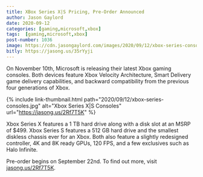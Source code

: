 ```yaml
---
title: XBox Series X|S Pricing, Pre-Order Announced
author: Jason Gaylord
date: 2020-09-12
categories: [gaming,microsoft,xbox]
tags:  [gaming,microsoft,xbox]
post-number: 1036
image: https://cdn.jasongaylord.com/images/2020/09/12/xbox-series-consoles.jpg
bitly: https://jasong.us/35rYyji
---
```


On November 10th, Microsoft is releasing their latest Xbox gaming consoles. Both devices feature Xbox Velocity Architecture, Smart Delivery game delivery capabilities, and backward compatibility from the previous four generations of Xbox.

{% include link-thumbnail.html path="2020/09/12/xbox-series-consoles.jpg" alt="Xbox Series X|S Consoles" url="https://jasong.us/2Rf7T5K" %}

Xbox Series X features a 1 TB hard drive along with a disk slot at an MSRP of $499. Xbox Series S features a 512 GB hard drive and the smallest diskless chassis ever for an Xbox. Both also feature a slightly redesigned controller, 4K and 8K ready GPUs, 120 FPS, and a few exclusives such as Halo Infinite. 

Pre-order begins on September 22nd. To find out more, visit [jasong.us/2Rf7T5K](https://jasong.us/2Rf7T5K).